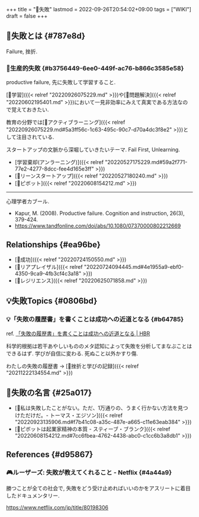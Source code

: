 +++
title = "📝失敗"
lastmod = 2022-09-26T20:54:02+09:00
tags = ["WIKI"]
draft = false
+++

## 📝失敗とは {#787e8d}

Failure, 挫折.


### 📝生産的失敗 {#b3756449-6ee0-449f-ac76-b866c3585e58}

productive failure, 先に失敗して学習すること.

[📝学習]({{< relref "20220926075229.md" >}})や[📝問題解決]({{< relref "20220602195401.md" >}})において一見非効率にみえて真実である方法なので覚えておきたい.

教育の分野では[📝アクティブラーニング]({{< relref "20220926075229.md#5a3ff56c-1c63-495c-90c7-d70a4dc3f8e2" >}})として注目されている.

スタートアップの文脈から深堀していきたいテーマ. Fail First, Unlearning.

-   [学習棄却(アンラーニング)]({{< relref "20220527175229.md#59a2f771-77e2-4277-8dcc-fee4d165e3ff" >}})
-   [📝リーンスタートアップ]({{< relref "20220527180240.md" >}})
-   [📝ピボット]({{< relref "20220608154212.md" >}})

---

心理学者カブール.

-   Kapur, M. (2008). Productive failure. Cognition and instruction, 26(3), 379-424.
-   <https://www.tandfonline.com/doi/abs/10.1080/07370000802212669>


## Relationships {#ea96be}

-   [📝成功]({{< relref "20220724150550.md" >}})
-   [📝リアプレイザル]({{< relref "20220724094445.md#4e1955a9-ebf0-4350-9ca9-4fb3cf4c3a18" >}})
-   [📝レジリエンス]({{< relref "20220625071858.md" >}})


## 💡失敗Topics {#0806bd}


### 💡「失敗の履歴書」を書くことは成功への近道となる {#b64785}

ref. [「失敗の履歴書」を書くことは成功への近道となる | HBR](https://dhbr.diamond.jp/articles/-/4372)

科学的根拠は若干あやしいもののメタ認知によって失敗を分析してまなぶことはできるはず. 学びが自信に変わる. 死ぬこと以外かすり傷.

わたしの失敗の履歴書 -> [🦊挫折と学びの記録]({{< relref "20211222134554.md" >}})


## 📜失敗の名言 {#25a017}

-   [📜私は失敗したことがない。ただ、1万通りの、うまく行かない方法を見つけただけだ。- トーマス・エジソン]({{< relref "20220923135906.md#f7b41c08-a35c-487e-a665-c11e63eab384" >}})
-   [📜ピボットは起業家精神の本質 - スティーブ・ブランク]({{< relref "20220608154212.md#7cc6fbea-4762-4438-abc0-c1cc6b3a8db1" >}})


## References {#d95867}


### 🎮ルーザーズ: 失敗が教えてくれること - Netflix {#4a44a9}

勝つことが全ての社会で, 失敗をどう受け止めればいいのかをアスリートに着目したドキュメンタリー.

<https://www.netflix.com/jp/title/80198306>
